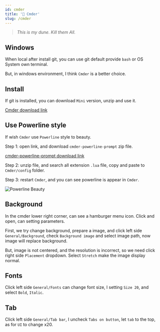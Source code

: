 ```yaml
---
id: cmder
title: '📜 Cmder'
slug: /cmder
---
```


> _This is my dune. Kill them All._

## Windows

When local after install git, you can use git default provide `bash` or OS System own terminal.

But, in windows environment, I think `Cmder` is a better choice.

## Install

If git is installed, you can download `Mini` version, unzip and use it.

[Cmder download link](https://cmder.net/)

## Use Powerline style

If wish `Cmder` use `Powerline` style to beauty.

Step 1: open link, and download `cmder-powerline-prompt` zip file.

[cmder-powerline-prompt download link](https://github.com/AmrEldib/cmder-powerline-prompt)

Step 2: unzip file, and search all extension `.lua` file, copy and paste to `Cmder/config` folder.

Step 3: restart `Cmder`, and you can see powerline is appear in `Cmder`.

![Powerline Beauty](https://i.imgur.com/962KdS0.png)

## Background

In the cmder lower right corner, can see a hamburger menu icon. Click and open, can setting parameters.

First, we try change background, prepare a image, and click left side `General/Background`, check `Background image` and select image path, now image will replace background.

But, image is not centered, and the resolution is incorrect, so we need click right side `Placement` dropdown. Select `Stretch` make the image display normal.

## Fonts

Click left side `General/Fonts` can change font size, I setting `Size 20`, and select `Bold`, `Italic`.

## Tab

Click left side `General/Tab bar`, I uncheck `Tabs on button`, let `tab` to the top, as for `UI` to change x20.
